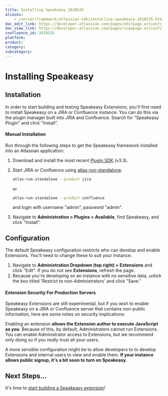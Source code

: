 ```yaml
---
title: Installing Speakeasy 2818535
aliases:
    - /server/framework/atlassian-sdk/installing-speakeasy-2818535.html
dac_edit_link: https://developer.atlassian.com/pages/editpage.action?cjm=wozere&pageId=2818535
dac_view_link: https://developer.atlassian.com/pages/viewpage.action?cjm=wozere&pageId=2818535
confluence_id: 2818535
platform:
product:
category:
subcategory:
---
```

# Installing Speakeasy

## Installation

In order to start building and testing Speakeasy Extensions, you'll first need to install Speakeasy on a JIRA or Confluence instance. You can do this via the plugin manager built into JIRA and Confluence. Search for "Speakeasy Plugin" and click "Install".

#### Manual Installation

Run through the following steps to get the Speakeasy framework installed into an Atlassian application:

1.  Download and install the most recent <a href="/pages/createpage.action?spaceKey=SPEAK&amp;title=Atlassian+Plugin+SDK+Documentation" class="createlink">Plugin SDK</a> (v3.3).
2.  Start JIRA or Confluence using <a href="/pages/createpage.action?spaceKey=SPEAK&amp;title=atlas-run-standalone" class="createlink">atlas-run-standalone</a>:

    ``` bash
    atlas-run-standalone --product jira
    ```

    or

    ``` bash
    atlas-run-standalone --product confluence
    ```

    and login with username "admin", password "admin".

3.  Navigate to **Administration &gt; Plugins &gt; Available**, find Speakeasy, and click "Install".

## Configuration

The default Speakeasy configuration restricts who can develop and enable Extensions. You'll need to change these to suit your instance.

1.  Navigate to **Administration Dropdown (top right) &gt; Extensions** and click "Edit". If you do not see **Extensions**, refresh the page.
2.  Because you're developing on an instance with no sensitive data, untick the box titled 'Restrict to non-Administrators' and click "Save."

#### Extension Security For Production Servers

Speakeasy Extensions are still experimental, but if you wish to enable Speakeasy on a JIRA or Confluence server that contains non-public information, here are some notes on security implications:

Enabling an extension **allows the Extension author to execute JavaScript as you**. Because of this, by default, Administrators cannot run Extensions. You can enable Administrator access to Extensions, but we recommend only doing so if you *really* trust all your users.

A more sensible configuration might be to allow developers to to develop Extensions and internal users to view and enable them. **If your instance allows public signup, it's a bit soon to turn on Speakeasy.**

## Next Steps...

It's time to [start building a Speakeasy extension](https://developer.atlassian.com/display/SPEAK/Speakeasy+Extension+Development+Guide)!


























